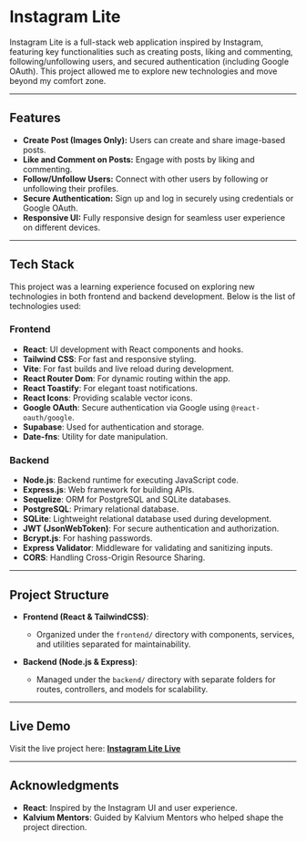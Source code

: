 # Instagram Lite

Instagram Lite is a full-stack web application inspired by Instagram, featuring key functionalities such as creating posts, liking and commenting, following/unfollowing users, and secured authentication (including Google OAuth). This project allowed me to explore new technologies and move beyond my comfort zone.

---

## Features

- **Create Post (Images Only):** Users can create and share image-based posts.
- **Like and Comment on Posts:** Engage with posts by liking and commenting.
- **Follow/Unfollow Users:** Connect with other users by following or unfollowing their profiles.
- **Secure Authentication:** Sign up and log in securely using credentials or Google OAuth.
- **Responsive UI:** Fully responsive design for seamless user experience on different devices.

---

## Tech Stack

This project was a learning experience focused on exploring new technologies in both frontend and backend development. Below is the list of technologies used:

### Frontend

- **React**: UI development with React components and hooks.
- **Tailwind CSS**: For fast and responsive styling.
- **Vite**: For fast builds and live reload during development.
- **React Router Dom**: For dynamic routing within the app.
- **React Toastify**: For elegant toast notifications.
- **React Icons**: Providing scalable vector icons.
- **Google OAuth**: Secure authentication via Google using `@react-oauth/google`.
- **Supabase**: Used for authentication and storage.
- **Date-fns**: Utility for date manipulation.

### Backend

- **Node.js**: Backend runtime for executing JavaScript code.
- **Express.js**: Web framework for building APIs.
- **Sequelize**: ORM for PostgreSQL and SQLite databases.
- **PostgreSQL**: Primary relational database.
- **SQLite**: Lightweight relational database used during development.
- **JWT (JsonWebToken)**: For secure authentication and authorization.
- **Bcrypt.js**: For hashing passwords.
- **Express Validator**: Middleware for validating and sanitizing inputs.
- **CORS**: Handling Cross-Origin Resource Sharing.

---

## Project Structure

- **Frontend (React & TailwindCSS)**: 
  - Organized under the `frontend/` directory with components, services, and utilities separated for maintainability.
  
- **Backend (Node.js & Express)**:
  - Managed under the `backend/` directory with separate folders for routes, controllers, and models for scalability.

---

## Live Demo

Visit the live project here: **[Instagram Lite Live](https://insta5lite.netlify.app)**

---
  
## Acknowledgments

- **React**: Inspired by the Instagram UI and user experience.
- **Kalvium Mentors**: Guided by Kalvium Mentors who helped shape the project direction.
